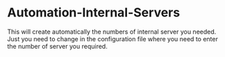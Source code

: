 # Automation-Internal-Servers
This will create automatically the numbers of internal server you needed. Just you need to change in the configuration file where you need to enter the number of server you required. 
